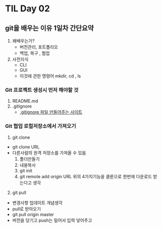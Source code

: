 # TIL Day 02
## git을 배우는 이유 1일차 간단요약
1. 왜배우는가?
    - 버전관리, 포트폴리오
    - 백업, 복구 , 협업
2. 사전지식
    - CLI
    - GUI
    - 이것에 관한 명령어 mkdir, cd , ls
### Git 프로젝트 생성시 먼저 해야할 것
1. README.md
2. .gitignore
    - [.gitignore 파일 만들어주는 사이트](https://www.toptal.com/developers/gitignore)
### Git 협업 로컬저장소에서 가져오기
1. git clone
 - git clone URL
 - 다른사람의 원격 저장소를 가져올 수 있음
    1. 폴더만들기
    2. 내용복사
    3. git init
    4. git remote add origin URL
    위의 4가지기능을 클론으로 한번에 다운로드 받는다고 생각
2. git pull
 - 변경사항 업데이트 개념생각
 - pull로 받아오기 
 - git pull origin master
 - 버전을 당기고 push는 밀어서 입력 넣어주고
   